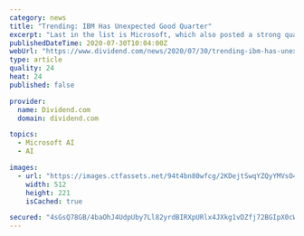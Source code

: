 ```yaml
---
category: news
title: "Trending: IBM Has Unexpected Good Quarter"
excerpt: "Last in the list is Microsoft, which also posted a strong quarter ... with Red Hat revenue up 17% year-over-year. Overall, cloud and cognitive software unit revenue was up 3% to $5.75 billion. With the exception of systems hardware and software, all ..."
publishedDateTime: 2020-07-30T10:04:00Z
webUrl: "https://www.dividend.com/news/2020/07/30/trending-ibm-has-unexpected-good-quarter/"
type: article
quality: 24
heat: 24
published: false

provider:
  name: Dividend.com
  domain: dividend.com

topics:
  - Microsoft AI
  - AI

images:
  - url: "https://images.ctfassets.net/94t4bn80wfcg/2KDejtSwqYZQyYMVsO4C73/40d26c9c68a10cf29479b88fa5ee6762/IBM.png"
    width: 512
    height: 221
    isCached: true

secured: "4sGsQ78GB/4baOhJ4UdpUby7Ll82yrdBIRXpURlx4JXkg1vDZfj72BGIpX0cW9oaoyR/h7Y/4nBWewbMKlBjZ26tfMRUl7rK+NP+vKwRGFmAuP4K9yId+QIfZSos5kzQaaRYbQGgwNPDcjd26F9ev+5mBPxQnG6mFAMmoH04stCd9PRotUt2c7lxSrYpv6WNyNfcVuYQne6KRlR8PhHaxoyA+wuq33S8GHSxY9SnXimRmxKqXIWqCzObGMTIHhkTNe4o921pet/qqLKTgdkkTsgFhqBPyz6KrKzqwTr3CuJBkDnFXEDZmgWDpJ8hzxnnsAsMuMycUEQxTbaKYj9Lpg==;10MmmS3YA1dW3v2VMvwg1g=="
---
```


